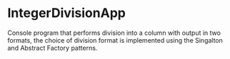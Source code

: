 # IntegerDivisionApp
 Console program that performs division into a column with output in two formats, the choice of division format is implemented using the Singalton and Abstract Factory patterns.
